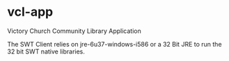 vcl-app
=======

Victory Church Community Library Application

The SWT Client relies on jre-6u37-windows-i586 or a 32 Bit JRE to run the 32 bit SWT native libraries.